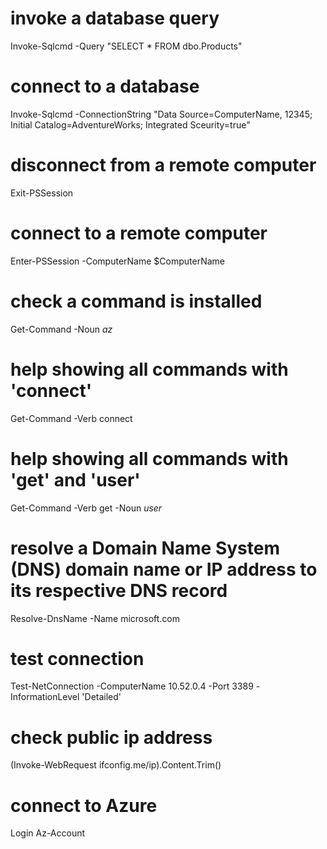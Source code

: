 # invoke a database query
Invoke-Sqlcmd -Query "SELECT * FROM dbo.Products"

# connect to a database
Invoke-Sqlcmd -ConnectionString "Data Source=ComputerName, 12345; Initial Catalog=AdventureWorks; Integrated Sceurity=true"

# disconnect from a remote computer
Exit-PSSession

# connect to a remote computer
Enter-PSSession -ComputerName $ComputerName

# check a command is installed
Get-Command -Noun *az*

# help showing all commands with 'connect'
Get-Command -Verb connect

# help showing all commands with 'get' and 'user'
Get-Command -Verb get -Noun *user*

# resolve a Domain Name System (DNS) domain name or IP address to its respective DNS record
Resolve-DnsName -Name microsoft.com

# test connection
Test-NetConnection -ComputerName 10.52.0.4 -Port 3389 -InformationLevel 'Detailed'

# check public ip address
(Invoke-WebRequest ifconfig.me/ip).Content.Trim() 

# connect to Azure
Login Az-Account




